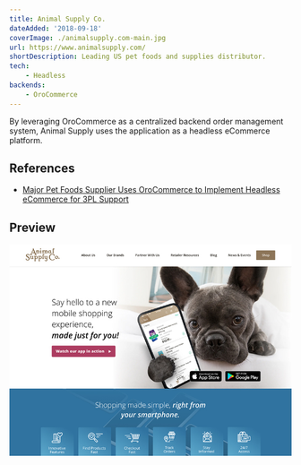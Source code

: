 ```yaml
---
title: Animal Supply Co.
dateAdded: '2018-09-18'
coverImage: ./animalsupply.com-main.jpg
url: https://www.animalsupply.com/
shortDescription: Leading US pet foods and supplies distributor.
tech:
    - Headless
backends:
    - OroCommerce
---
```


By leveraging OroCommerce as a centralized backend order management system, Animal Supply uses the application as a headless eCommerce platform.

## References

* [Major Pet Foods Supplier Uses OroCommerce to Implement Headless eCommerce for 3PL Support](https://oroinc.com/b2b-ecommerce/blog/major-pet-foods-supplier-uses-orocommerce-to-implement-headless-ecommerce-for-3pl-support)

## Preview

![Animal Supply Co. Homepage Image](./animalsupply.com-main.jpg)
